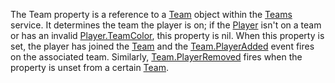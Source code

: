 The Team property is a reference to a [Team](https://create.roblox.com/docs/reference/engine/classes/Team) object within the [Teams](https://create.roblox.com/docs/reference/engine/classes/Teams)
service. It determines the team the player is on; if the [Player](https://create.roblox.com/docs/reference/engine/classes/Player) isn't on
a team or has an invalid [Player.TeamColor](https://create.roblox.com/docs/reference/engine/classes/Player#TeamColor), this property is nil. When
this property is set, the player has joined the [Team](https://create.roblox.com/docs/reference/engine/classes/Team) and the
[Team.PlayerAdded](https://create.roblox.com/docs/reference/engine/classes/Team#PlayerAdded) event fires on the associated team. Similarly,
[Team.PlayerRemoved](https://create.roblox.com/docs/reference/engine/classes/Team#PlayerRemoved) fires when the property is unset from a certain
[Team](https://create.roblox.com/docs/reference/engine/classes/Team).